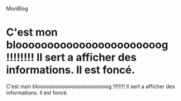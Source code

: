 MonBlog

C'est mon blooooooooooooooooooooooog !!!!!!!!
Il sert a afficher des informations.
Il est foncé.
=======

C'est mon blooooooooooooooooooooooog !!!!!!!!
Il sert a afficher des informations.
Il est foncé.
